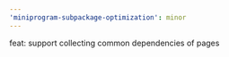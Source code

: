 ```yaml
---
'miniprogram-subpackage-optimization': minor
---
```


feat: support collecting common dependencies of pages
